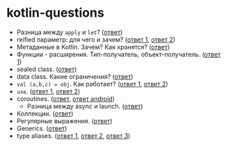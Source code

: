 # kotlin-questions

* Разница между `apply` и `let`? ([ответ](https://medium.com/@elye.project/mastering-kotlin-standard-functions-run-with-let-also-and-apply-9cd334b0ef84))
* reified параметр: для чего и зачем? ([ответ 1](https://kotlinlang.org/docs/reference/inline-functions.html#reified-type-parameters), [ответ 2](https://stackoverflow.com/questions/45949584/how-does-the-reified-keyword-in-kotlin-work))
* Метаданные в Kotlin. Зачем? Как хранятся? ([ответ](https://speakerdeck.com/takhion/exploiting-kotlin-metadata-plus-annotation-processing))
* Функции - расширения. Тип-получатель, объект-получатель. ([ответ 1](https://stackoverflow.com/questions/45875491/what-is-a-receiver-in-kotlin))
* sealed class. ([ответ](https://stackoverflow.com/questions/50772328/what-are-sealed-classes-in-kotlin))
* data class. Какие ограничения? ([ответ](https://kotlinlang.org/docs/reference/data-classes.html))
* ```val (a,b,c) = obj```. Как работает? ([ответ 1](http://kotlinlang.org/docs/reference/multi-declarations.html), [ответ 2](https://www.baeldung.com/kotlin-destructuring-declarations))
* ```use```. ([ответ 1](https://www.tutorialkart.com/kotlin/kotlin-use-function/), [ответ 2](http://kotlinlang.org/api/latest/jvm/stdlib/kotlin.io/use.html))
* coroutines. ([ответ](https://kotlinlang.org/docs/reference/coroutines/basics.html), [ответ android](https://proandroiddev.com/async-code-using-kotlin-coroutines-233d201099ff))
  * Разница между async и launch. ([ответ](https://stackoverflow.com/questions/46226518/what-is-the-difference-between-launch-join-and-async-await-in-kotlin-coroutines))
* Коллекции. ([ответ](https://blog.jetbrains.com/kotlin/2012/09/kotlin-m3-is-out/#Collections))
* Регулярные выражения. ([ответ](https://www.baeldung.com/kotlin-regular-expressions))
* Generics. ([ответ](https://www.baeldung.com/kotlin-generics))
* type aliases. ([ответ 1](https://kotlinlang.org/docs/reference/coding-conventions.html#type-aliases), [ответ 2](https://discuss.kotlinlang.org/t/what-is-type-alias-in-kotlin/8285/2), [ответ 3](https://typealias.com/guides/all-about-type-aliases/))
